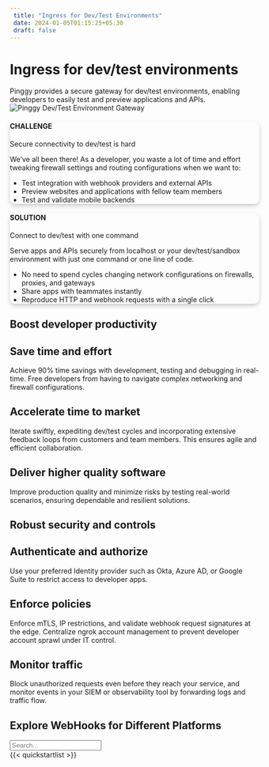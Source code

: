 ```yaml
---
 title: "Ingress for Dev/Test Environments"
 date: 2024-01-05T01:15:25+05:30
 draft: false 
---
```


<div class="pb-3 pb-lg-5 container">
  <div class="row justify-content-evenly">
    <div class="col-lg-5">
      <div class="text-left my-lg-5">
        <h1 class="display-5 fw-bolder d-inline">
          Ingress for dev/test environments
        </h1>
        <span class="d-block" id="lead2">
          Pinggy provides a secure gateway for dev/test environments, enabling
          developers to easily test and preview applications and APIs.
        </span>
      </div>
    </div>
    <div class="col-lg-5 mt-3">
      <img
        src="/assets/heroImage.webp"
        class="img-fluid"
        alt="Pinggy Dev/Test Environment Gateway"
      />
    </div>
  </div>
</div>

<section class="py-5" id="features">
  <div class="container">
    <div class="row justify-content-center align-items-center gap-2 my-3">
      <div class="col-lg-5">
        <div
          class="card p-lg-3"
          style="
            box-shadow: 0px 4px 8px rgba(0, 0, 0, 0.2);
            transition: box-shadow 0.3s ease;
            border-radius: 10px;
          "
        >
          <div class="card-body">
            <h4 class="fw-medium">CHALLENGE</h4>
            <p class="h2 fw-bolder my-2 my-lg-3">
              Secure connectivity to dev/test is hard
            </p>
            <p class="card-text">
              We’ve all been there! As a developer, you waste a lot of time and
              effort tweaking firewall settings and routing configurations when
              we want to:
            </p>
            <ul class="list-unstyled text-muted">
              <li class="my-3">
                <i class="bi bi-check2-circle me-1"></i> Test integration with
                webhook providers and external APIs
              </li>
              <li class="my-3">
                <i class="bi bi-check2-circle me-1"></i> Preview websites and
                applications with fellow team members
              </li>
              <li class="my-3">
                <i class="bi bi-check2-circle me-1"></i> Test and validate
                mobile backends
              </li>
            </ul>
          </div>
        </div>
      </div>
      <div class="col-lg-5 mt-3 mt-lg-0">
        <div
          class="card p-lg-3"
          style="
            box-shadow: 0px 4px 8px rgba(0, 0, 0, 0.2);
            transition: box-shadow 0.3s ease;
            border-radius: 10px;
          "
        >
          <div class="card-body">
            <h4 class="fw-medium">SOLUTION</h4>
            <p class="h2 fw-bolder my-2 my-lg-3">
              Connect to dev/test with one command
            </p>
            <p class="card-text">
              Serve apps and APIs securely from localhost or your
              dev/test/sandbox environment with just one command or one line of
              code.
            </p>
            <ul class="list-unstyled text-muted">
              <li class="my-3">
                <i class="bi bi-check2-circle me-1"></i> No need to spend cycles
                changing network configurations on firewalls, proxies, and
                gateways
              </li>
              <li class="my-3">
                <i class="bi bi-check2-circle me-1"></i> Share apps with
                teammates instantly
              </li>
              <li class="my-3">
                <i class="bi bi-check2-circle me-1"></i> Reproduce HTTP and
                webhook requests with a single click
              </li>
            </ul>
          </div>
        </div>
      </div>
    </div>
  </div>
</section>

<section class="py-5" id="features">
  <div class="container">
    <div class="my-3 row justify-content-center">
      <div class="col-lg-12">
        <h2 class="mb-4 text-center display-6 fw-bolder">
          Boost developer productivity
        </h2>
      </div>
    </div>
    <div class="row">
      <div class="col-lg-4 mb-5 mb-lg-0">
        <div class="card featurecard p-4">
          <div
            class="feature bg-subtlegray border-subtlegray text-gray rounded-3 mb-3"
          >
            <i class="bi bi-window-stack"></i>
          </div>
          <h2 class="h3 fw-bolder">Save time and effort</h2>
          <p>
            Achieve 90% time savings with development, testing and debugging in
            real-time. Free developers from having to navigate complex
            networking and firewall configurations.
          </p>
        </div>
      </div>
      <div class="col-lg-4 mb-5 mb-lg-0">
        <div class="card featurecard p-4">
          <div
            class="feature bg-subtlegray border-subtlegray text-gray rounded-3 mb-3"
          >
            <i class="bi bi-lightning-charge"></i>
          </div>
          <h2 class="h3 fw-bolder">Accelerate time to market</h2>
          <p>
            Iterate swiftly, expediting dev/test cycles and incorporating
            extensive feedback loops from customers and team members. This
            ensures agile and efficient collaboration.
          </p>
        </div>
      </div>
      <div class="col-lg-4 mb-5 mb-lg-0">
        <div class="card featurecard p-4">
          <div
            class="feature bg-subtlegray border-subtlegray text-gray rounded-3 mb-3"
          >
            <i class="bi bi-stars"></i>
          </div>
          <h2 class="h3 fw-bolder">Deliver higher quality software</h2>
          <p>
            Improve production quality and minimize risks by testing real-world
            scenarios, ensuring dependable and resilient solutions.
          </p>
        </div>
      </div>
    </div>
    <div class="my-3 row justify-content-center">
      <div class="col-lg-12">
        <h2 class="mb-4 text-center display-6 fw-bolder">
          Robust security and controls
        </h2>
      </div>
    </div>
    <div class="row">
      <div class="col-lg-4 mb-5 mb-lg-0">
        <div class="card featurecard p-4">
          <div
            class="feature bg-subtlegray border-subtlegray text-gray rounded-3 mb-3"
          >
            <i class="bi bi-shield"></i>
          </div>
          <h2 class="h3 fw-bolder">Authenticate and authorize</h2>
          <p>
            Use your preferred Identity provider such as Okta, Azure AD, or
            Google Suite to restrict access to developer apps.
          </p>
        </div>
      </div>
      <div class="col-lg-4 mb-5 mb-lg-0">
        <div class="card featurecard p-4">
          <div
            class="feature bg-subtlegray border-subtlegray text-gray rounded-3 mb-3"
          >
            <i class="bi bi-handbag"></i>
          </div>
          <h2 class="h3 fw-bolder">Enforce policies</h2>
          <p>
            Enforce mTLS, IP restrictions, and validate webhook request
            signatures at the edge. Centralize ngrok account management to
            prevent developer account sprawl under IT control.
          </p>
        </div>
      </div>
      <div class="col-lg-4 mb-lg-0">
        <div class="card featurecard p-4">
          <div
            class="feature bg-subtlegray border-subtlegray text-gray rounded-3 mb-3"
          >
            <i class="bi bi-journal"></i>
          </div>
          <h2 class="h3 fw-bolder">Monitor traffic</h2>
          <p>
            Block unauthorized requests even before they reach your service, and
            monitor events in your SIEM or observability tool by forwarding logs
            and traffic flow.
          </p>
        </div>
      </div>
    </div>
  </div>
</section>

<section class="py-5" id="features">
  <div class="container">
    <div class="my-3 row justify-content-center">
      <div class="col-lg-12">
        <h2 class="mb-3 text-center fw-medium">
          Explore WebHooks for Different Platforms
        </h2>
      </div>
    </div>
    <div class="row justify-content-center mb-3">
      <div class="col-lg-12">
        <input type="text" class="form-control" id="quickstart-search-input" placeholder="Search..." />
      </div>
    </div>
    <div class="row justify-content-center">
      <div class="col-lg-12">
        {{< quickstartlist >}}
      </div>
    </div>
  </div>
</section>
